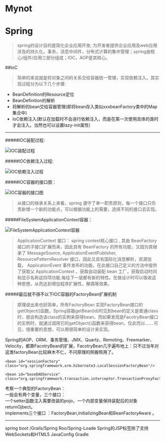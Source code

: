 # Mynot
# Spring
>spring的设计目的是简化企业应用开发; 为开发者提供企业应用及web应用涉及的持久化，事务，消息中间件，分布式计算的集中管理；spring由核心/组件/应用三部分组成；IOC，AOP是其核心。

##IoC
>简单的来说就是将对象之间的关系交给容器统一管理，实现依赖注入。其实现过程分为以下几个步骤: 
- BeanDefinition的Resource定位
- BeanDefinition的解析
- 将解析的bean交给容器管理(即将bean存入类似xxxbeanFactory类中的Map集合中)
- IoC依赖注入(默认在加载时不会进行依赖注入，而是在第一次使用具体的类时才会注入。当然也可以设置lazy-init属性)

---
#####IOC装配过程:

![IOC装配过程](http://resume.leoyer.com/IOC-1.png)

#####IOC依赖注入过程:

![IOC依赖注入过程](http://resume.leoyer.com/IOC-2.png)

#####IOC容器的接口图：

![IOC容器的接口图](http://resume.leoyer.com/IOC-4.png)

>  从接口的继承关系上来看，spring 遵守了单一职责原则，每一个接口只负责新增一个新的功能点，可以根据功能上的需要，选择不同的接口去实现。

#####FileSystemApplicationContext容器：

![FileSystemApplicationContext容器](http://resume.leoyer.com/IOC-3.png)

>ApplicationContext 接口：  spring context核心接口 , 其由 BeanFactory 接口的子接口扩展而来，因此具有 BeanFactory 的所有功能，又因为其继承了 MessageSource, ApplicationEventPublisher, ResourcePatternResolver 接口，因此又具有国际化消息解析，资源加载， ApplicationEvent 事件发布的功能。在此接口自己定义的方法中提供了获取父 ApplicationContext 、获取自动装配 bean 工厂，获取启动时间和显示名称这四项功能.每往下一层都有新的特性。在做设计时可以吸收这种思想，从而达到增加程序扩展性，解偶等效果。

#####最后就不得不以下IOC容器的FactoryBean扩展机制 
>原理说出来也好简单，所有FactoryBean 实现FactoryBean接口的getObject()函数。Spring容器getBean(id)时见到bean的定义是普通class时，就会构造该class的实例来获得bean，而如果发现是FacotryBean接口的实例时，就通过调用它的getObject()函数来获得bean，仅此而以.......可见，很重要的思想，可以用很简单的设计来实现。 

Spring的AOP、ORM、事务管理、JMX、Quartz、Remoting、Freemarker、Velocity，都靠FacotryBean的扩展，FacotryBean几乎遍布地上：只不过当年对这类factoryBean比较麻木不仁，不问原理的照搬照用了。

```
<bean id="sessionFactory" class="org.springframework.orm.hibernate3.LocalSessionFactoryBean"/>  
  
<bean id="baseDAOService"  
class="org.springframework.transaction.interceptor.TransactionProxyFactoryBean"/>  
```

考察一个典型的FactoryBean：  
    一般会有两个变量，三个接口：  
    一个setter函数注入需要改装的pojo，一个内部变量保持装配后的对象returnOjbect。  
    implements三个接口 ：FactoryBean,InitializingBean和BeanFactoryAware 。  


----

spring boot  /Grails/Spring Roo/Spring-Loade
Spring的JSP标签除了支持WebSockets和HTML5
JavaConfig
Gradle
